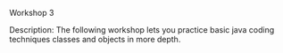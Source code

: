 Workshop 3

Description:
The following workshop lets you practice basic java coding techniques classes and objects in more depth.

